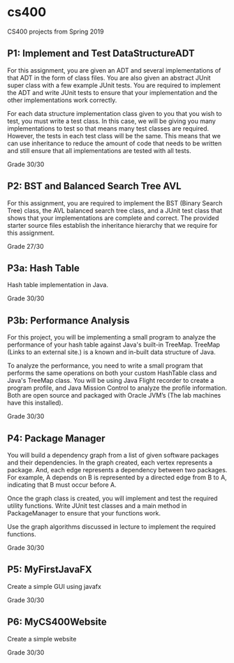 # cs400
CS400 projects from Spring 2019 

## P1: Implement and Test DataStructureADT
For this assignment, you are given an ADT and several implementations of that ADT in the form of class files.  You are also given an abstract JUnit super class with a few example JUnit tests.  You are required to implement the ADT and write JUnit tests to ensure that your implementation and the other implementations work correctly.  

For each data structure implementation class given to you that you wish to test, you must write a test class. In this case, we will be giving you many implementations to test so that means many test classes are required.  However, the tests in each test class will be the same.  This means that we can use inheritance to reduce the amount of code that needs to be written and still ensure that all implementations are tested with all tests.

Grade 30/30

## P2: BST and Balanced Search Tree AVL
For this assignment, you are required to implement the BST (Binary Search Tree) class, the AVL balanced search tree class, and a JUnit test class that shows that your implementations are complete and correct.
The provided starter source files establish the inheritance hierarchy that we require for this assignment. 

Grade 27/30

## P3a: Hash Table
Hash table implementation in Java. 

Grade 30/30

## P3b: Performance Analysis
For this project, you will be implementing a small program to analyze the performance of your hash table against Java's built-in TreeMap.  TreeMap (Links to an external site.) is a known and in-built data structure of Java.

To analyze the performance, you need to write a small program that performs the same operations on both your custom HashTable class and Java's TreeMap class. You will be using Java Flight recorder to create a program profile, and Java Mission Control to analyze the profile information.  Both are open source and packaged with Oracle JVM’s (The lab machines have this installed).

Grade 30/30

## P4: Package Manager
You will build a dependency graph from a list of given software packages and their dependencies. In the graph created, each vertex represents a package.  And, each edge represents a dependency between two packages.  For example, A depends on B is represented by a directed edge from B to A, indicating that B must occur before A.

Once the graph class is created, you will implement and test the required utility functions.  Write JUnit test classes and a main method in PackageManager to ensure that your functions work.

Use the graph algorithms discussed in lecture to implement the required functions. 

Grade 30/30

## P5: MyFirstJavaFX
Create a simple GUI using javafx 

Grade 30/30

## P6: MyCS400Website
Create a simple website

Grade 30/30
